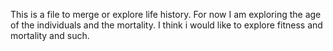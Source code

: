 This is a file to merge or explore life history. For now I am exploring the age of the individuals and the mortality. I think i would like to explore fitness and mortality and such.

